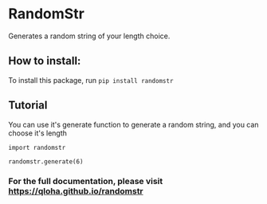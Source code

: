 # RandomStr

Generates a random string of your length choice.

## How to install:

To install this package, run ```pip install randomstr```

## Tutorial

You can use it's generate function to generate a random string, and you can choose it's length

```
import randomstr

randomstr.generate(6)
```

### For the full documentation, please visit https://qloha.github.io/randomstr